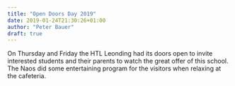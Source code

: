 ```yaml
---
title: "Open Doors Day 2019"
date: 2019-01-24T21:30:26+01:00
author: "Peter Bauer"
draft: true
---
```


On Thursday and Friday the HTL Leonding had its doors open to invite interested students and their parents to watch the great offer of this school. The Naos did some entertaining program for the visitors when relaxing at the cafeteria.
